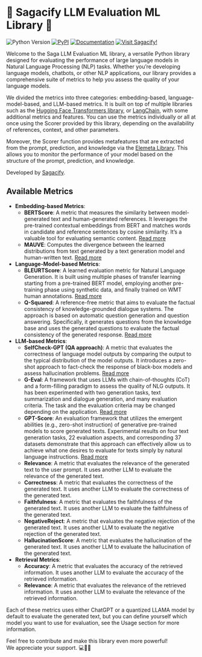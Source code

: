 <!-- saga-llm-evaluation documentation master file, created by
sphinx-quickstart on Mon Sep 23 10:45:20 2024.
You can adapt this file completely to your liking, but it should at least
contain the root `toctree` directive. -->

# 🔮 Sagacify LLM Evaluation ML Library 🔮

![Python Version](https://img.shields.io/pypi/pyversions/saga-llm-evaluation) [![PyPI](https://img.shields.io/pypi/v/saga-llm-evaluation)](https://pypi.org/project/saga-llm-evaluation/) [![Documentation](https://img.shields.io/badge/Documentation-View-blue)](https://sagacify.github.io/saga-llm-evaluation/index.html#) [![Visit Sagacify!](https://img.shields.io/badge/Visit%20Sagacify!-green)](https://www.sagacify.com/)

Welcome to the Saga LLM Evaluation ML library, a versatile Python library designed for evaluating the performance of large language models in
Natural Language Processing (NLP) tasks. Whether you’re developing language models, chatbots, or other NLP applications,
our library provides a comprehensive suite of metrics to help you assess the quality of your language models.

We divided the metrics into three categories: embedding-based, language-model-based, and LLM-based metrics.
It is built on top of multiple libraries such as the [Hugging Face Transformers library](https://github.com/huggingface/transformers), or [LangChain](https://www.langchain.com/), with some additional metrics and features.
You can use the metrics individually or all at once using the Scorer provided by this library, depending on the availability of references,
context, and other parameters.

Moreover, the Scorer function provides metafeatures that are extracted from the prompt, prediction, and knowledge via the [Elemeta Library](https://docs.elemeta.ai/index.html).
This allows you to monitor the performance of your model based on the structure of the prompt, prediction, and knowledge.

Developed by [Sagacify](https://www.sagacify.com/).

## Available Metrics

- **Embedding-based Metrics**:
  - **BERTScore**: A metric that measures the similarity between model-generated text and human-generated references. It leverages the pre-trained contextual embeddings from BERT and matches words in candidate and reference sentences by cosine similarity. It’s a valuable tool for evaluating semantic content. [Read more](https://arxiv.org/pdf/1904.09675)
  - **MAUVE**: Computes the divergence between the learned distributions from text generated by a text generation model and human-written text. [Read more](https://arxiv.org/pdf/2102.01454)
- **Language-Model-based Metrics**:
  - **BLEURTScore**: A learned evaluation metric for Natural Language Generation. It is built using multiple phases of transfer learning starting from a pre-trained BERT model, employing another pre-training phase using synthetic data, and finally trained on WMT human annotations. [Read more](https://aclanthology.org/2020.acl-main.704.pdf)
  - **Q-Squared**: A reference-free metric that aims to evaluate the factual consistency of knowledge-grounded dialogue systems. The approach is based on automatic question generation and question answering. Specifically, it generates questions from the knowledge base and uses the generated questions to evaluate the factual consistency of the generated response. [Read more](https://arxiv.org/pdf/2104.08202)
- **LLM-based Metrics**:
  - **SelfCheck-GPT (QA approach)**: A metric that evaluates the correctness of language model outputs by comparing the output to the typical distribution of the model outputs. It introduces a zero-shot approach to fact-check the response of black-box models and assess hallucination problems. [Read more](https://arxiv.org/pdf/2303.08896)
  - **G-Eval**: A framework that uses LLMs with chain-of-thoughts (CoT) and a form-filling paradigm to assess the quality of NLG outputs. It has been experimented with two generation tasks, text summarization and dialogue generation, and many evaluation criteria. The task and the evaluation criteria may be changed depending on the application. [Read more](https://arxiv.org/pdf/2303.16634)
  - **GPT-Score**: An evaluation framework that utilizes the emergent abilities (e.g., zero-shot instruction) of generative pre-trained models to score generated texts. Experimental results on four text generation tasks, 22 evaluation aspects, and corresponding 37 datasets demonstrate that this approach can effectively allow us to achieve what one desires to evaluate for texts simply by natural language instructions. [Read more](https://arxiv.org/pdf/2302.04166)
  - **Relevance**: A metric that evaluates the relevance of the generated text to the user prompt. It uses another LLM to evaluate the relevance of the generated text.
  - **Correctness**: A metric that evaluates the correctness of the generated text. It uses another LLM to evaluate the correctness of the generated text.
  - **Faithfulness**: A metric that evaluates the faithfulness of the generated text. It uses another LLM to evaluate the faithfulness of the generated text.
  - **NegativeReject**: A metric that evaluates the negative rejection of the generated text. It uses another LLM to evaluate the negative rejection of the generated text.
  - **HallucinationScore**: A metric that evaluates the hallucination of the generated text. It uses another LLM to evaluate the hallucination of the generated text.
- **Retrieval Metrics**:
  - **Accuracy**: A metric that evaluates the accuracy of the retrieved information. It uses another LLM to evaluate the accuracy of the retrieved information.
  - **Relevance**: A metric that evaluates the relevance of the retrieved information. It uses another LLM to evaluate the relevance of the retrieved information.

Each of these metrics uses either ChatGPT or a quantized LLAMA model by default to evaluate the generated text, but you can define yourself which model you want to use for evaluation, see the Usage section for more information.

Feel free to contribute and make this library even more powerful! <br>
We appreciate your support. 💻💪🏻
